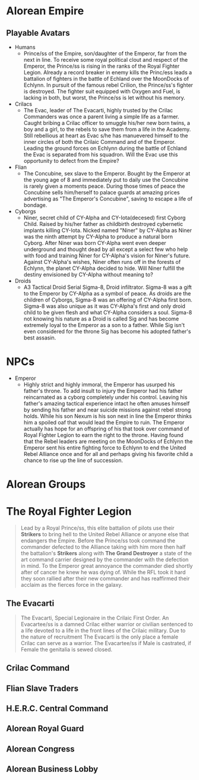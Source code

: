 # Alorean Empire

## Playable Avatars

* Humans
  * Prince/ss of the Empire, son/daughter of the Emperor,
  far from the next in line. To receive some royal political
  clout and respect of the Emperor, the Prince/ss is rising in
  the ranks of the Royal Fighter Legion. Already a record breaker
  in enemy kills the Princ/ess leads a battalion of fighters in
  the battle of Echland over the MoonDocks of Echlynn. In pursuit
  of the famous rebel Crilion, the Prince/ss's fighter is destroyed.
  The fighter suit equipped with Oxygen and Fuel, is lacking in both,
  but worst, the Prince/ss is let without his memory.
* Crilacs
  * The Evac, leader of The Evacarti, highly trusted by the Crilac
  Commanders was once a parent living a simple life as a farmer. Caught
  bribing a Crilac officer to smuggle his/her new born twins, a boy and
  a girl, to the rebels to save them from a life in the Academy. Still
  rebellious at heart as Evac s/he has manuevered himself to the inner
  circles of both the Crilaic Command and of the Emperor. Leading the
  ground forces on Echlynn during the battle of Echland the Evac is
  separated from his squadron. Will the Evac use this opportunity to
  defect from the Empire?
* Flian
  * The Concubine, sex slave to the Emperor. Bought by the Emperor
  at the young age of 8 and immediately put to daily use the Concubine
  is rarely given a moments peace. During those times of peace the
  Concubine sells him/herself to palace guards at amazing prices advertising
  as "The Emperor's Concubine", saving to escape a life of bondage.
* Cyborgs
  * Niner, secret child of CY-Alpha and CY-Iota(decesed) first Cyborg
  Child. Raised by his/her father as childbirth destroyed cybernetic
  implants killing CY-Iota. Nicked named "Niner" by CY-Alpha as Niner
  was the ninth attempt by CY-Alpha to produce a natural born Cyborg.
  After Niner was born CY-Alpha went even deeper underground and thought
  dead by all except a select few who help with food and training Niner
  for CY-Alpha's vision for Niner's future. Against CY-Alpha's wishes,
  Niner often runs off in the forests of Echlynn, the planet CY-Alpha
  decided to hide. Will Niner fulfill the destiny envisioned by CY-Alpha
  without meaning to?
* Droids
  * A3 Tactical Droid Serial Sigma-8, Droid infiltrator. Sigma-8 was a gift
  to the Emperor by CY-Alpha as a symbol of peace. As droids are the children
  of Cyborgs, Sigma-8 was an offering of CY-Alpha first born. Sigma-8 was also
  unique as it was CY-Alpha's first and only droid child to be given flesh and
  what CY-Alpha considers a soul. Sigma-8 not knowing his nature as a Droid is
  called Sig and has become extremely loyal to the Emperor as a son to a father.
  While Sig isn't even considered for the throne Sig has become his adopted father's
  best assasin.

# NPCs

* Emperor
  * Highly strict and highly immoral, the Emperor has usurped his father's
  throne. To add insult to injury the Emperor had his father reincarnated as
  a cyborg completely under his control. Leaving his father's amazing tactical
  experience intact he often amuses himself by sending his father and near suicide
  missions against rebel strong holds. While his son Nexum is his son next in line
  the Emperor thinks him a spoiled oaf that would lead the Empire to ruin. The Emperor
  actually has hope for an offspring of his that took over command of Royal Fighter
  Legion to earn the right to the throne. Having found that the Rebel leaders are
  meeting on the MoonDocks of Echlynn the Emperor sent his entire fighting force to Echlynn to end the
  United Rebel Alliance once and for all and perhaps giving his favorite child a chance
  to rise up the line of succession.

# Alorean Groups

# The Royal Fighter Legion

>  Lead by a Royal Prince/ss, this elite battalion of pilots use their **Strikers**
  to bring hell to the United Rebel Alliance or anyone else that endangers the
  Empire. Before the Prince/ss took command the commander defected to the Alliance
  taking with him more then half the battalion's **Strikers** along with **The Grand
  Destroyer** a state of the art command carrier designed by the commander with the
  defection in mind. To the Emperor great annoyance the commander died shortly after
  of cancer he knew he was dying of. While the RFL took it hard they soon rallied after
  their new commander and has reaffirmed their acclaim as the fierces force in the galaxy.

## The Evacarti

>  The Evacarti, Special Legionaire in the Crilaic First Order. An
  Evacartee/ss is a damned Crilac either warrior or civilian sentenced
  to a life devoted to a life in the front lines of the Crilaic military.
  Due to the nature of recruitment The Evacarti is the only place a female
  Crilac can serve as a warrior. The Evacartee/ss if Male is castrated, if
  Female the genitalia is sewed closed.

## Crilac Command

## Flian Slave Traders

## H.E.R.C. Central Command

## Alorean Royal Guard

## Alorean Congress

## Alorean Business Lobby
